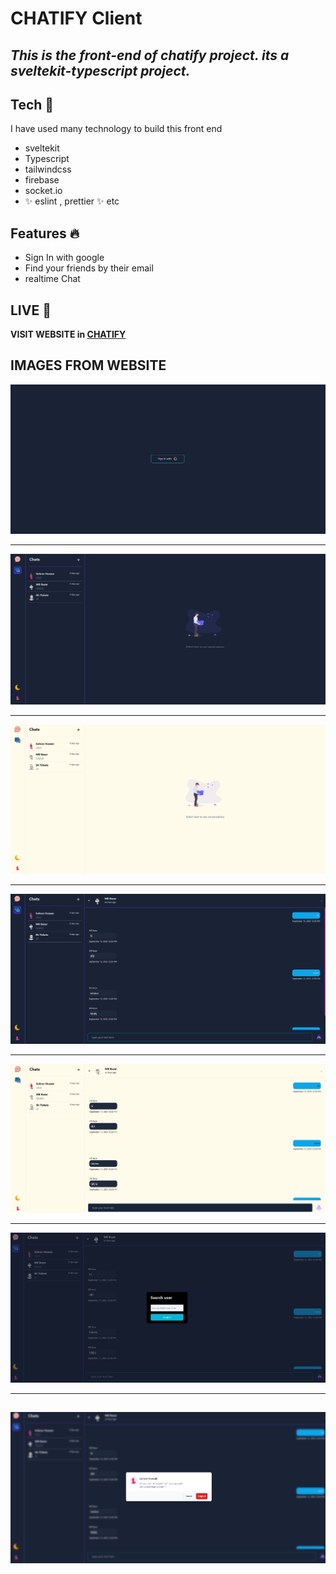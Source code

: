 # CHATIFY Client

## _This is the front-end of chatify project. its a sveltekit-typescript project._

## Tech 🚀

I have used many technology to build this front end

- sveltekit
- Typescript
- tailwindcss
- firebase
- socket.io
- ✨ eslint , prettier ✨ etc

## Features 🔥

- Sign In with google
- Find your friends by their email
- realtime Chat

## LIVE 📗

**VISIT WEBSITE in [CHATIFY](https://chatify-sandy.vercel.app/)**

## IMAGES FROM WEBSITE

![Login Screen](images\signinscreen.png)

---

![Landing page Dark](images\landinscreendark.png)

---

![landing Page Light](images\landingscreenlight.png)

---

![Chat Screen Dark](images\chatscreendark.png)

---

![Chat Screen  light](images\chatscreenlight.png)

---

![Search User](images\searchuserscreen.png)

---

## ![Logout ](images\logoutscreen.png)
